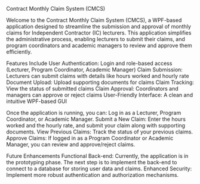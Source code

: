 Contract Monthly Claim System (CMCS)

Welcome to the Contract Monthly Claim System (CMCS), a WPF-based application designed to streamline the submission and approval of monthly claims for Independent Contractor (IC) lecturers. 
This application simplifies the administrative process, enabling lecturers to submit their claims, and program coordinators and academic managers to review and approve them efficiently.

Features Include 
User Authentication: Login and role-based access (Lecturer, Program Coordinator, Academic Manager)
Claim Submission: Lecturers can submit claims with details like hours worked and hourly rate
Document Upload: Upload supporting documents for claims
Claim Tracking: View the status of submitted claims
Claim Approval: Coordinators and managers can approve or reject claims
User-Friendly Interface: A clean and intuitive WPF-based GUI



Once the application is running, you can:
Log in as a Lecturer, Program Coordinator, or Academic Manager.
Submit a New Claim: Enter the hours worked and the hourly rate, and submit your claim along with supporting documents.
View Previous Claims: Track the status of your previous claims.
Approve Claims: If logged in as a Program Coordinator or Academic Manager, you can review and approve/reject claims.


Future Enhancements
Functional Back-end: Currently, the application is in the prototyping phase. The next step is to implement the back-end to connect to a database for storing user data and claims.
Enhanced Security: Implement more robust authentication and authorization mechanisms.
